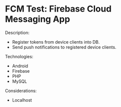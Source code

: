 # FCM Test: Firebase Cloud Messaging App

Description:

 * Register tokens from device clients into DB.
 * Send push notifications to registered device clients.

Technologies:

 * Android
 * Firebase
 * PHP
 * MySQL
 
Considerations:
 * Localhost
